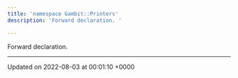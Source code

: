 ```yaml
---
title: 'namespace Gambit::Printers'
description: 'Forward declaration. '

---
```







Forward declaration. 






-------------------------------

Updated on 2022-08-03 at 00:01:10 +0000